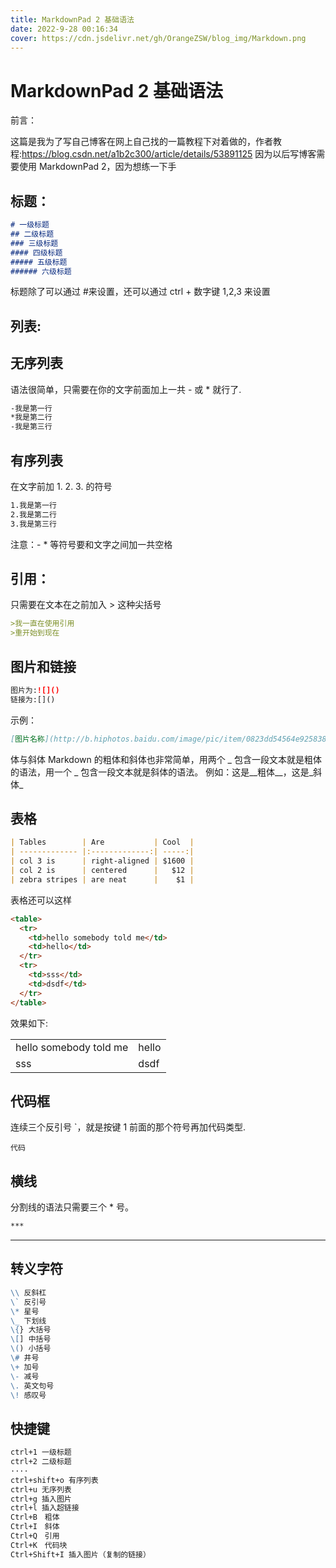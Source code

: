 ```yaml
---
title: MarkdownPad 2 基础语法
date: 2022-9-28 00:16:34
cover: https://cdn.jsdelivr.net/gh/OrangeZSW/blog_img/Markdown.png
---
```


# MarkdownPad 2 基础语法

前言：

这篇是我为了写自己博客在网上自己找的一篇教程下对着做的，作者教程:https://blog.csdn.net/a1b2c300/article/details/53891125 因为以后写博客需要使用 MarkdownPad 2，因为想练一下手

## 标题：

```markdown
# 一级标题
## 二级标题
### 三级标题
#### 四级标题
##### 五级标题
###### 六级标题
```

标题除了可以通过 #来设置，还可以通过 ctrl + 数字键 1,2,3 来设置

## 列表:

## 无序列表

语法很简单，只需要在你的文字前面加上一共 - 或 * 就行了.

```markdown
-我是第一行
*我是第二行
-我是第三行
```

## 有序列表

在文字前加 1. 2. 3. 的符号

```markdown
1.我是第一行
2.我是第二行
3.我是第三行
```

注意：- * 等符号要和文字之间加一共空格

## 引用：

只需要在文本在之前加入 > 这种尖括号

```markdown
>我一直在使用引用
>重开始到现在
```

## 图片和链接

```markdown
图片为:![]()
链接为:[]()
```

示例：

```markdown
[图片名称](http://b.hiphotos.baidu.com/image/pic/item/0823dd54564e925838c205c89982d158ccbf4e)
```

体与斜体
Markdown 的粗体和斜体也非常简单，用两个 _ 包含一段文本就是粗体的语法，用一个 _ 包含一段文本就是斜体的语法。
例如：这是__粗体__，这是_斜体_

## 表格

```markdown
| Tables        | Are           | Cool  |
| ------------- |:-------------:| -----:|
| col 3 is      | right-aligned | $1600 |
| col 2 is      | centered      |   $12 |
| zebra stripes | are neat      |    $1 |
```

表格还可以这样

```markdown
<table>
  <tr>
    <td>hello somebody told me</td>
    <td>hello</td>
  </tr>
  <tr>
    <td>sss</td>
    <td>dsdf</td>
  </tr>
</table>
```

效果如下:

<table>
  <tr>
    <td>hello somebody told me</td>
    <td>hello</td>
  </tr>
  <tr>
    <td>sss</td>
    <td>dsdf</td>
  </tr>
</table>

## 代码框

连续三个反引号 `，就是按键 1 前面的那个符号再加代码类型.

```代码```

## 横线

分割线的语法只需要三个 * 号。

```markdown
***
```

***

## 转义字符

```markdown
\\ 反斜杠
\` 反引号
\* 星号
\_ 下划线
\{} 大括号
\[] 中括号
\() 小括号
\# 井号
\+ 加号
\- 减号
\. 英文句号
\! 感叹号

```

## 快捷键

```markdown
ctrl+1 一级标题
ctrl+2 二级标题
····
ctrl+shift+o 有序列表
ctrl+u 无序列表
ctrl+g 插入图片
ctrl+l 插入超链接
Ctrl+B　粗体
Ctrl+I　斜体
Ctrl+Q　引用
Ctrl+K　代码块
Ctrl+Shift+I 插入图片（复制的链接）
```

